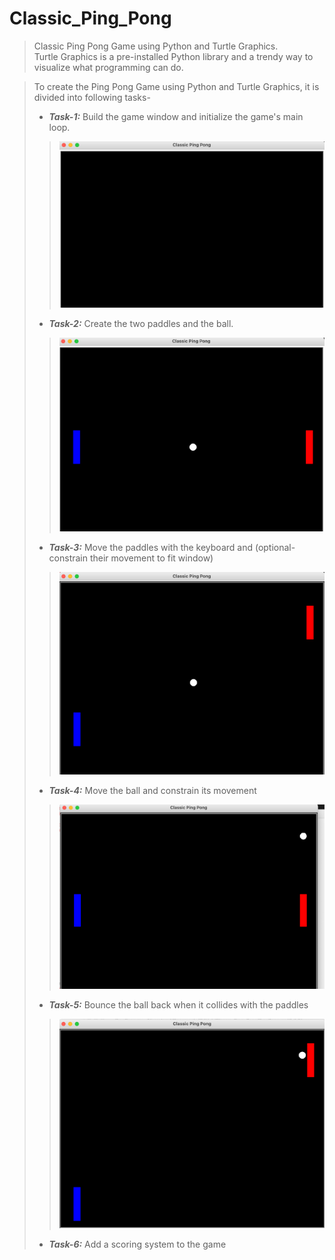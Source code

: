 # Classic_Ping_Pong

>Classic Ping Pong Game using Python and Turtle Graphics.  
Turtle Graphics is a pre-installed Python library and a trendy way to visualize what programming can do.

> To create the Ping Pong Game using Python and Turtle Graphics, it is divided into following tasks-
> * ***Task-1:*** Build the game window and initialize the game's main loop.
>>![InitialWindow](/Assets/Images/InitialGameWindow.png)
>
> * ***Task-2:*** Create the two paddles and the ball.
>>![Paddles&ball](/Assets/Images/Paddles&ball.png)
>
> * ***Task-3:*** Move the paddles with the keyboard and (optional- constrain their movement to fit window)
>>![PaddleMove](/Assets/Images/PaddleMove.png)
>
> * ***Task-4:*** Move the ball and constrain its movement
>>![BAllMove](/Assets/Images/BallMove.png)
> * ***Task-5:*** Bounce the ball back when it collides with the paddles
>>![BallBounce](/Assets/Images/BallBounce.png)
> * ***Task-6:*** Add a scoring system to the game
